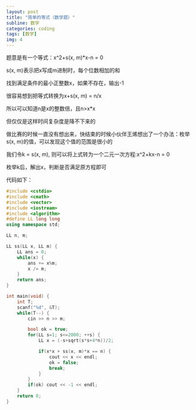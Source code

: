 ```yaml
---
layout: post
title: "简单的等式（数学题）"
subline: 数学
categories: coding
tags: [数学]
img: 4
---
```


题意是有一个等式：x^2+s(x, m)*x-n = 0

s(x, m)表示把x写成m进制时，每个位数相加的和

找到满足条件的最小正整数x，如果不存在，输出-1

很容易想到把等式转换为x+s(x, m) = n/x

所以可以知道n是x的整数倍，且n>x*x

但仅仅是这样时间复杂度是降不下来的

做比赛的时候一直没有想出来，快结束的时候小伙伴王烯想出了一个办法：枚举s(x, m)的值，可以发现这个值的范围是很小的

我们令k = s(x, m), 则可以将上式转为一个二元一次方程:x^2+kx-n = 0

枚举k后，解出x，判断是否满足原方程即可

代码如下：

```cpp
#include <cstdio>
#include <cmath>
#include <vector>
#include <iostream>
#include <algorithm>
#define LL long long
using namespace std;

LL n, m;

LL ss(LL x, LL m) {
	LL ans = 0;
	while(x) {
		ans += x%m;
		x /= m;
	}
	return ans;
}

int main(void) {
	int T;
	scanf("%d", &T);
	while(T--) {
        cin >> n >> m;

		bool ok = true;
		for(LL s=1; s<=2000; ++s) {
			LL x = (-s+sqrt(s*s+4*n))/2;

			if(x*x + ss(x, m)*x == n) {
				cout << x << endl;
				ok = false;
				break;
			} 
		}
		if(ok) cout << -1 << endl;
	}
	return 0;
}
```

